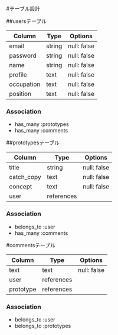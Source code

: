 #テーブル設計

##usersテーブル

| Column     | Type   | Options      |
| ---------- | ------ | ------------ |
| email      | string | null: false  |
| password   | string | null: false  |
| name       | string | null: false  |
| profile    | text   | null: false  |
| occupation | text   | null: false  |
| position   | text   | null: false  |

### Association

- has_many :prototypes
- has_many :comments

##prototypesテーブル

| Column     | Type       | Options      |
| ---------- | ---------- | ------------ |
| title      | string     | null: false  |
| catch_copy | text       | null: false  |
| concept    | text       | null: false  |
| user       | references |              |

### Association

- belongs_to :user
- has_many :comments

#commentsテーブル

| Column     | Type       | Options      |
| ---------- | ---------- | ------------ |
| text       | text       | null: false  |
| user       | references |              |
| prototype  | references |              |

### Association

- belongs_to :user
- belongs_to :prototypes

